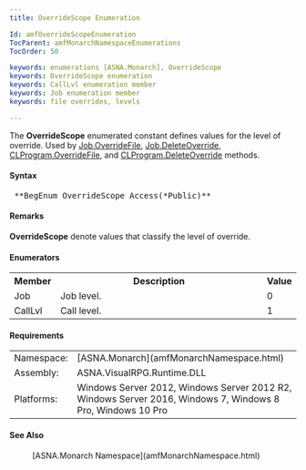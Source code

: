 ```yaml
---
title: OverrideScope Enumeration

Id: amfOverrideScopeEnumeration
TocParent: amfMonarchNamespaceEnumerations
TocOrder: 50

keywords: enumerations [ASNA.Monarch], OverrideScope
keywords: OverrideScope enumeration
keywords: CallLvl enumeration member
keywords: Job enumeration member
keywords: file overrides, levels

---
```


The **OverrideScope** enumerated constant defines values for the level of override. Used by [ Job.OverrideFile](amfJobClassOverrideFileMethod2.html), [ Job.DeleteOverride](amfJobClassDeleteOverrideMethod2.html), [ CLProgram.OverrideFile](amfCLProgramClassOverrideFileMethod2.html), and [ CLProgram.DeleteOverride](amfCLProgramClassDeleteOverrideMethod2.html) methods. 

#### Syntax
<pre class="prettyprint"> **BegEnum OverrideScope Access(*Public)** </pre>

#### Remarks
**OverrideScope** denote values that classify the level of override.
<!--mine -->

#### Enumerators
<table class="mytable" cellspacing="0" cellpadding="4" width="90%">
          <colgroup>
            <col width="15%" />
            <col width="80%" />
            <col width="5%" align="center" />
          </colgroup>
          <tr>
            <th>Member</th>
            <th>Description</th>
            <th>Value</th>
          </tr>
<tr><td>Job</td><td>Job level.</td><td>0</td></tr><tr><td>CallLvl</td><td>Call level.</td><td>1</td></tr>
</table>

<!-- -->

#### Requirements
<table class="dttable" cellspacing="0" cellpadding="4" width="60%">
           <colgroup>
            <col width="15%" style="font-weight:bold" />
            <col width="85%" />
          </colgroup>
          <tr>
            <td>Namespace:</td>
            <td>[ASNA.Monarch](amfMonarchNamespace.html)</td>
          </tr>
          <tr>
            <td>Assembly:</td>
            <td>ASNA.VisualRPG.Runtime.DLL</td>
          </tr>
         <tr>
            <td>Platforms:</td>
            <td> Windows Server 2012, Windows Server 2012 R2, Windows Server 2016, Windows 7, Windows 8 Pro, Windows 10 Pro</td>
         </tr>
</table>

<!-- end -->

#### See Also
<dl><dd>[ASNA.Monarch
    Namespace](amfMonarchNamespace.html)</dd></dl>

